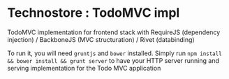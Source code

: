 Technostore : TodoMVC impl
===========

TodoMVC implementation for frontend stack with RequireJS (dependency injection) / BackboneJS (MVC structuration) / Rivet (databinding)

To run it, you will need `gruntjs` and `bower` installed. Simply run `npm install && bower install && grunt server` to have your
HTTP server running and serving implementation for the Todo MVC application
